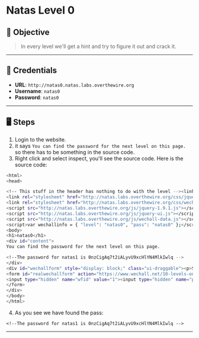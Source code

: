 # Natas Level 0

## 🧩 Objective

> In every level we'll get a hint and try to figure it out and crack it.

---

## 🧪 Credentials

- **URL**: `http://natas0.natas.labs.overthewire.org`
- **Username**: `natas0`
- **Password**: `natas0`

---

## 🖥️ Steps

1. Login to the website.
2. it says `You can find the password for the next level on this page.` so there has to be something in the source code.
3. Right click and select inspect, you'll see the source code. Here is the source code:
```bash
<html>
<head>

<!-- This stuff in the header has nothing to do with the level --><link rel="stylesheet" type="text/css" href="http://natas.labs.overthewire.org/css/level.css">
<link rel="stylesheet" href="http://natas.labs.overthewire.org/css/jquery-ui.css">
<link rel="stylesheet" href="http://natas.labs.overthewire.org/css/wechall.css">
<script src="http://natas.labs.overthewire.org/js/jquery-1.9.1.js"></script>
<script src="http://natas.labs.overthewire.org/js/jquery-ui.js"></script>
<script src="http://natas.labs.overthewire.org/js/wechall-data.js"></script><script src="http://natas.labs.overthewire.org/js/wechall.js"></script>
<script>var wechallinfo = { "level": "natas0", "pass": "natas0" };</script></head>
<body>
<h1>natas0</h1>
<div id="content">
You can find the password for the next level on this page.

<!--The password for natas1 is 0nzCigAq7t2iALyvU9xcHlYN4MlkIwlq -->
</div>
<div id="wechallform" style="display: block;" class="ui-draggable"><p>Submit token</p>
<form id="realwechallform" action="https://www.wechall.net/10-levels-on-Natas.html" enctype="application/x-www-form-urlencoded" method="post">
<input type="hidden" name="wfid" value="1"><input type="hidden" name="password_solution" value="natas0"><input type="hidden" name="igotitnow" value="Register">
</form>
</div>
</body>
</html>
```
4. As you see we have found the pass:
```
<!--The password for natas1 is 0nzCigAq7t2iALyvU9xcHlYN4MlkIwlq -->
```
---
